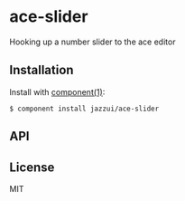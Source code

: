 
# ace-slider

  Hooking up a number slider to the ace editor

## Installation

  Install with [component(1)](http://component.io):

    $ component install jazzui/ace-slider

## API



## License

  MIT
